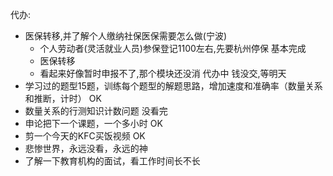 代办:
+ 医保转移,并了解个人缴纳社保医保需要怎么做(宁波)
  + 个人劳动者(灵活就业人员)参保登记1100左右,先要杭州停保 基本完成
  + 医保转移
  + 看起来好像暂时申报不了,那个模块还没消 代办中  钱没交,等明天
+ 学习过的题型15题，训练每个题型的解题思路，增加速度和准确率（数量关系和推断，计时）  OK
+ 数量关系的行测知识计数问题 没看完 
+ 申论把下一个课题，一个多小时  OK
+ 剪一个今天的KFC买饭视频 OK
+ 悲惨世界，永远没看，永远的神
+ 了解一下教育机构的面试，看工作时间长不长  